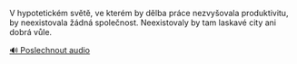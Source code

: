 
V hypotetickém světě, ve kterém by dělba práce nezvyšovala produktivitu, by neexistovala žádná společnost. Neexistovaly by tam laskavé city ani dobrá vůle.

[🔊 Poslechnout audio](/data/7-paragraphs/audio/chapter_35/para_002-V-hypotetickm-svt-ve-kterm-by-dlba-prce-nez.mp3)

